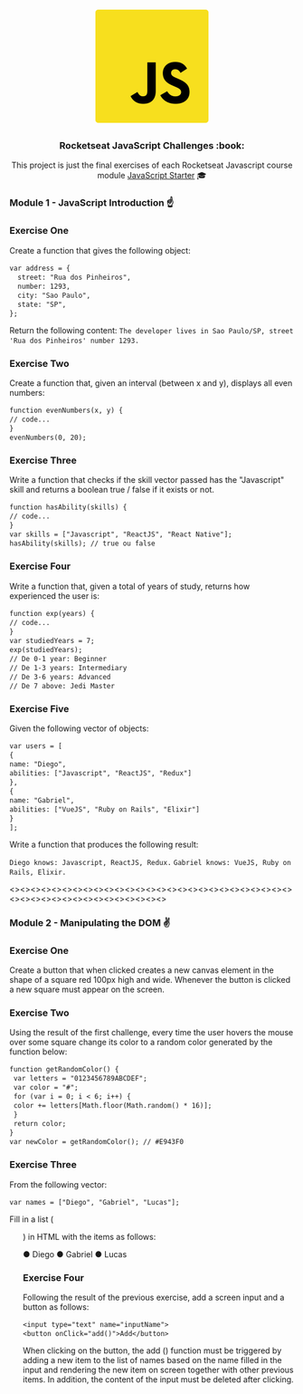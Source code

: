 <h1 align="center">
    <img alt="Starter" title="Javascript Starter"src=".github/logo.svg" width="200px" />
</h1>

<h3 align="center">
  Rocketseat JavaScript Challenges :book:
</h3>

<p align="center">This project is just the final exercises of each Rocketseat Javascript course module <a href="https://skylab.rocketseat.com.br/journey/starter">JavaScript Starter</a> 🎓
</p>

### Module 1 - JavaScript Introduction :point_up:

<h3>Exercise One</h3>
Create a function that gives the following object:

```
var address = {
  street: "Rua dos Pinheiros",
  number: 1293,
  city: "Sao Paulo",
  state: "SP",
};
```

Return the following content:
`The developer lives in Sao Paulo/SP, street 'Rua dos Pinheiros' number 1293.`

<h3>Exercise Two</h3>
Create a function that, given an interval (between x and y), displays all even numbers:

```
function evenNumbers(x, y) {
// code...
}
evenNumbers(0, 20);
```

<h3>Exercise Three</h3>
Write a function that checks if the skill vector passed has the "Javascript" skill
and returns a boolean true / false if it exists or not.

```
function hasAbility(skills) {
// code...
}
var skills = ["Javascript", "ReactJS", "React Native"];
hasAbility(skills); // true ou false
```

<h3>Exercise Four</h3>
Write a function that, given a total of years of study, returns how experienced the user is:

```
function exp(years) {
// code...
}
var studiedYears = 7;
exp(studiedYears);
// De 0-1 year: Beginner
// De 1-3 years: Intermediary
// De 3-6 years: Advanced
// De 7 above: Jedi Master
```

<h3>Exercise Five</h3>
Given the following vector of objects:

```
var users = [
{
name: "Diego",
abilities: ["Javascript", "ReactJS", "Redux"]
},
{
name: "Gabriel",
abilities: ["VueJS", "Ruby on Rails", "Elixir"]
}
];
```

Write a function that produces the following result:

`Diego knows: Javascript, ReactJS, Redux.`
`Gabriel knows: VueJS, Ruby on Rails, Elixir.`

<><><><><><><><><><><><><><><><><><><><><><><><><><><><><><><><><><><><><><><><><><>

### Module 2 - Manipulating the DOM :v:

<h3>Exercise One</h3>
Create a button that when clicked creates a new canvas element in the shape of a square
red 100px high and wide. Whenever the button is clicked a new square must
appear on the screen.

<h3>Exercise Two</h3>
Using the result of the first challenge, every time the user hovers the mouse over
some square change its color to a random color generated by the function below:

```
function getRandomColor() {
 var letters = "0123456789ABCDEF";
 var color = "#";
 for (var i = 0; i < 6; i++) {
 color += letters[Math.floor(Math.random() * 16)];
 }
 return color;
}
var newColor = getRandomColor(); // #E943F0
```

<h3>Exercise Three</h3>
From the following vector:

```
var names = ["Diego", "Gabriel", "Lucas"];
```

Fill in a list (<ul>) in HTML with the items as follows:

● Diego
● Gabriel
● Lucas

<h3>Exercise Four</h3>
Following the result of the previous exercise, add a screen input and a button as follows:

```
<input type="text" name="inputName">
<button onClick="add()">Add</button>
```

When clicking on the button, the add () function must be triggered by adding a new item to the list of
names based on the name filled in the input and rendering the new item on screen together with
other previous items. In addition, the content of the input must be deleted after clicking.
